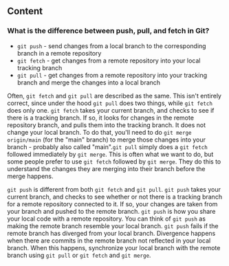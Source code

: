 ## Content

### What is the difference between push, pull, and fetch in Git?

- `git push` - send changes from a local branch to the corresponding branch in a remote repository
- `git fetch` - get changes from a remote repository into your local tracking branch
- `git pull` - get changes from a remote repository into your tracking branch and merge the changes into a local branch

Often, `git fetch` and `git pull` are described as the same. This isn't entirely correct, since under the hood `git pull` does two things, while `git fetch` does only one. `git fetch` takes your current branch, and checks to see if there is a tracking branch. If so, it looks for changes in the remote repository branch, and pulls them into the tracking branch. It does not change your local branch. To do that, you'll need to do `git merge origin/main` (for the "main" branch) to merge those changes into your branch - probably also called "main".`git pull` simply does a `git fetch` followed immediately by `git merge`. This is often what we want to do, but some people prefer to use `git fetch` followed by `git merge`. They do this to understand the changes they are merging into their branch before the merge happens.

`git push` is different from both `git fetch` and `git pull`. `git push` takes your current branch, and checks to see whether or not there is a tracking branch for a remote repository connected to it. If so, your changes are taken from your branch and pushed to the remote branch. `git push` is how you share your local code with a remote repository. You can think of `git push` as making the remote branch resemble your local branch. `git push` fails if the remote branch has diverged from your local branch. Divergence happens when there are commits in the remote branch not reflected in your local branch. When this happens, synchronize your local branch with the remote branch using `git pull` or `git fetch` and `git merge`.
